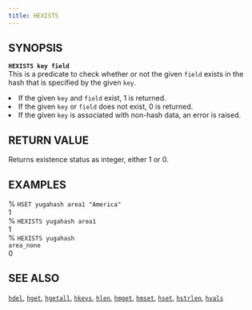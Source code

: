 ```yaml
---
title: HEXISTS
---
```


## SYNOPSIS
<code><b>HEXISTS key field</b></code><br>
This is a predicate to check whether or not the given <code>field</code> exists in the hash that is specified by the given <code>key</code>.
<li>If the given <code>key</code> and <code>field</code> exist, 1 is returned.</li>
<li>If the given <code>key</code> or <code>field</code> does not exist, 0 is returned.</li>
<li>If the given <code>key</code> is associated with non-hash data, an error is raised.</li>

## RETURN VALUE
Returns existence status as integer, either 1 or 0.

## EXAMPLES
% <code>HSET yugahash area1 "America"</code><br>
1<br>
% <code>HEXISTS yugahash area1</code><br>
1<br>
% <code>HEXISTS yugahash area_none</code><br>
0<br>

## SEE ALSO
[`hdel`](/api/redis/hdel/), [`hget`](/api/redis/hget/), [`hgetall`](/api/redis/hgetall/), [`hkeys`](/api/redis/hkeys/), [`hlen`](/api/redis/hlen/), [`hmget`](/api/redis/hmget/), [`hmset`](/api/redis/hmset/), [`hset`](/api/redis/hset/), [`hstrlen`](/api/redis/hstrlen/), [`hvals`](/api/redis/hvals/)
